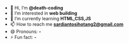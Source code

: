 - 👋 Hi, I’m **@death-coding**
- 👀 I’m interested in **web building**
- 🌱 I’m currently learning **HTML,CSS,JS**
- 📫 How to reach me **sardiantosihotang2@gmail.com**
- 😄 Pronouns: **-**
- ⚡ Fun fact: **-**

<!---
death-coding/death-coding is a ✨ special ✨ repository because its `README.md` (this file) appears on your GitHub profile.
You can click the Preview link to take a look at your changes.
--->
